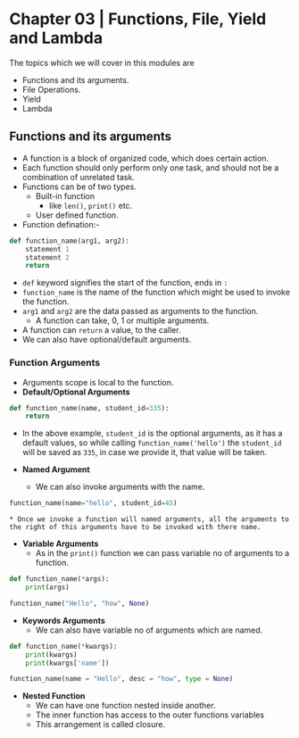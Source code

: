 # Chapter 03 | Functions, File, Yield and Lambda #

The topics which we will cover in this modules are

* Functions and its arguments.
* File Operations.
* Yield
* Lambda

## Functions and its arguments ##

* A function is a block of organized code, which does certain action.
* Each function should only perform only one task, and should not be a combination of unrelated task.
* Functions can be of two types.
    * Built-in function
        * like `len()`, `print()` etc.
    * User defined function.
* Function defination:-

````python
def function_name(arg1, arg2):
    statement 1
    statement 2
    return 
````
* `def` keyword signifies the start of the function, ends in `:`
* `function_name` is the name of the function which might be used to invoke the function.
* `arg1` and `arg2` are the data passed as arguments to the function.
    * A function can take, 0, 1 or multiple arguments.
* A function can `return` a value, to the caller.
* We can also have optional/default arguments.

### Function Arguments ###
* Arguments scope is local to the function.
* **Default/Optional Arguments**

```python
def function_name(name, student_id=335):
    return
```
* In the above example, `student_id` is the optional arguments, as it has a default values, so while calling `function_name('hello')` the `student_id` will be saved as `335`, in case we provide it, that value will be taken.

* **Named Argument**
    * We can also invoke arguments with the name.
```python
function_name(name="hello", student_id=45)
```
    * Once we invoke a function will named arguments, all the arguments to the right of this arguments have to be invoked with there name.

* **Variable Arguments**
    * As in the `print()` function we can pass variable no of arguments to a function.

```python
def function_name(*args):
    print(args)

function_name("Hello", "how", None)
```

* **Keywords Arguments**
    * We can also have variable no of arguments which are named.

```python
def function_name(*kwargs):
    print(kwargs)
    print(kwargs['name'])

function_name(name = "Hello", desc = "how", type = None)
```

* **Nested Function**
    * We can have one function nested inside another.
    * The inner function has access to the outer functions variables
    * This arrangement is called closure.


